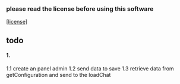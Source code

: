 ### please read the license before using this software

[[license]](LICENSE.md)

## todo

#### 1.

1.1 create an panel admin
1.2 send data to save
1.3 retrieve data from getConfiguration and send to the loadChat
